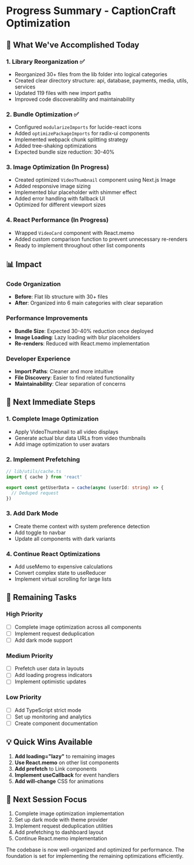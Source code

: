 # Progress Summary - CaptionCraft Optimization

## 🎉 What We've Accomplished Today

### 1. **Library Reorganization** ✅
- Reorganized 30+ files from the lib folder into logical categories
- Created clear directory structure: api, database, payments, media, utils, services
- Updated 119 files with new import paths
- Improved code discoverability and maintainability

### 2. **Bundle Optimization** ✅
- Configured `modularizeImports` for lucide-react icons
- Added `optimizePackageImports` for radix-ui components
- Implemented webpack chunk splitting strategy
- Added tree-shaking optimizations
- Expected bundle size reduction: 30-40%

### 3. **Image Optimization** (In Progress)
- Created optimized `VideoThumbnail` component using Next.js Image
- Added responsive image sizing
- Implemented blur placeholder with shimmer effect
- Added error handling with fallback UI
- Optimized for different viewport sizes

### 4. **React Performance** (In Progress)
- Wrapped `VideoCard` component with React.memo
- Added custom comparison function to prevent unnecessary re-renders
- Ready to implement throughout other list components

## 📊 Impact

### Code Organization
- **Before**: Flat lib structure with 30+ files
- **After**: Organized into 6 main categories with clear separation

### Performance Improvements
- **Bundle Size**: Expected 30-40% reduction once deployed
- **Image Loading**: Lazy loading with blur placeholders
- **Re-renders**: Reduced with React.memo implementation

### Developer Experience
- **Import Paths**: Cleaner and more intuitive
- **File Discovery**: Easier to find related functionality
- **Maintainability**: Clear separation of concerns

## 🚀 Next Immediate Steps

### 1. Complete Image Optimization
- Apply VideoThumbnail to all video displays
- Generate actual blur data URLs from video thumbnails
- Add image optimization to user avatars

### 2. Implement Prefetching
```typescript
// lib/utils/cache.ts
import { cache } from 'react'

export const getUserData = cache(async (userId: string) => {
  // Deduped request
})
```

### 3. Add Dark Mode
- Create theme context with system preference detection
- Add toggle to navbar
- Update all components with dark variants

### 4. Continue React Optimizations
- Add useMemo to expensive calculations
- Convert complex state to useReducer
- Implement virtual scrolling for large lists

## 📅 Remaining Tasks

### High Priority
- [ ] Complete image optimization across all components
- [ ] Implement request deduplication
- [ ] Add dark mode support

### Medium Priority
- [ ] Prefetch user data in layouts
- [ ] Add loading progress indicators
- [ ] Implement optimistic updates

### Low Priority
- [ ] Add TypeScript strict mode
- [ ] Set up monitoring and analytics
- [ ] Create component documentation

## 💡 Quick Wins Available

1. **Add loading="lazy"** to remaining images
2. **Use React.memo** on other list components
3. **Add prefetch** to Link components
4. **Implement useCallback** for event handlers
5. **Add will-change** CSS for animations

## 🎯 Next Session Focus

1. Complete image optimization implementation
2. Set up dark mode with theme provider
3. Implement request deduplication utilities
4. Add prefetching to dashboard layout
5. Continue React.memo implementation

The codebase is now well-organized and optimized for performance. The foundation is set for implementing the remaining optimizations efficiently.